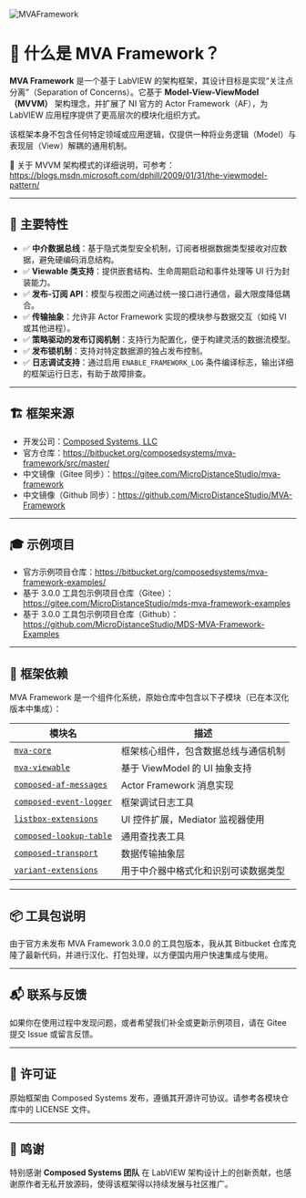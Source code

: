 ![MVAFramework](https://bitbucket.org/composedsystems/mva-framework/raw/65a57cd09ac7f296d4c8287b8fb4579cf4f080f1/MVAFramework.png)
# 🔧 什么是 MVA Framework？

**MVA Framework** 是一个基于 LabVIEW 的架构框架，其设计目标是实现“关注点分离”（Separation of Concerns）。它基于 **Model-View-ViewModel（MVVM）** 架构理念，并扩展了 NI 官方的 Actor Framework（AF），为 LabVIEW 应用程序提供了更高层次的模块化组织方式。

该框架本身不包含任何特定领域或应用逻辑，仅提供一种将业务逻辑（Model）与表现层（View）解耦的通用机制。

📖 关于 MVVM 架构模式的详细说明，可参考：  
https://blogs.msdn.microsoft.com/dphill/2009/01/31/the-viewmodel-pattern/

---

## 🌟 主要特性

- ✅ **中介数据总线**：基于隐式类型安全机制，订阅者根据数据类型接收对应数据，避免硬编码消息结构。
- ✅ **Viewable 类支持**：提供嵌套结构、生命周期启动和事件处理等 UI 行为封装能力。
- ✅ **发布-订阅 API**：模型与视图之间通过统一接口进行通信，最大限度降低耦合。
- ✅ **传输抽象**：允许非 Actor Framework 实现的模块参与数据交互（如纯 VI 或其他进程）。
- ✅ **策略驱动的发布订阅机制**：支持行为配置化，便于构建灵活的数据流模型。
- ✅ **发布锁机制**：支持对特定数据源的独占发布控制。
- ✅ **日志调试支持**：通过启用 `ENABLE_FRAMEWORK_LOG` 条件编译标志，输出详细的框架运行日志，有助于故障排查。

---

## 🏗 框架来源

- 开发公司：[Composed Systems, LLC](https://www.composed.io/)
- 官方仓库：https://bitbucket.org/composedsystems/mva-framework/src/master/
- 中文镜像（Gitee  同步）：https://gitee.com/MicroDistanceStudio/mva-framework
- 中文镜像（Github 同步）：https://github.com/MicroDistanceStudio/MVA-Framework
---

## 🎓 示例项目

- 官方示例项目仓库：https://bitbucket.org/composedsystems/mva-framework-examples/
- 基于 3.0.0 工具包示例项目仓库（Gitee）：https://gitee.com/MicroDistanceStudio/mds-mva-framework-examples
- 基于 3.0.0 工具包示例项目仓库（Github）：https://github.com/MicroDistanceStudio/MDS-MVA-Framework-Examples
---

## 🔗 框架依赖

MVA Framework 是一个组件化系统，原始仓库中包含以下子模块（已在本汉化版本中集成）：

| 模块名 | 描述 |
|--------|------|
| [`mva-core`](https://bitbucket.org/composedsystems/mva-core/src/master/) | 框架核心组件，包含数据总线与通信机制 |
| [`mva-viewable`](https://bitbucket.org/composedsystems/mva-viewable/src/master/) | 基于 ViewModel 的 UI 抽象支持 |
| [`composed-af-messages`](https://bitbucket.org/composedsystems/composed-af-messages/src/master/) | Actor Framework 消息实现 |
| [`composed-event-logger`](https://bitbucket.org/composedsystems/composed-event-logger/src/master/) | 框架调试日志工具 |
| [`listbox-extensions`](https://bitbucket.org/composedsystems/listbox-extensions/src/master/) | UI 控件扩展，Mediator 监视器使用 |
| [`composed-lookup-table`](https://bitbucket.org/composedsystems/composed-lookup-table/src/master/) | 通用查找表工具 |
| [`composed-transport`](https://bitbucket.org/composedsystems/composed-transport/src/master/) | 数据传输抽象层 |
| [`variant-extensions`](https://bitbucket.org/composedsystems/variant-extensions/src/master/) | 用于中介器中格式化和识别可读数据类型 |

---

## 📦 工具包说明

由于官方未发布 MVA Framework 3.0.0 的工具包版本，我从其 Bitbucket 仓库克隆了最新代码，并进行汉化、打包处理，以方便国内用户快速集成与使用。

---

## 📬 联系与反馈

如果你在使用过程中发现问题，或者希望我们补全或更新示例项目，请在 Gitee 提交 Issue 或留言反馈。

---

## 📝 许可证

原始框架由 Composed Systems 发布，遵循其开源许可协议。请参考各模块仓库中的 LICENSE 文件。

---

## 🙏 鸣谢

特别感谢 **Composed Systems 团队** 在 LabVIEW 架构设计上的创新贡献，也感谢原作者无私开放源码，使得该框架得以持续发展与社区推广。
